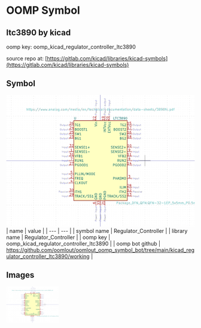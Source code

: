 # OOMP Symbol  
## ltc3890  by kicad  
  
oomp key: oomp_kicad_regulator_controller_ltc3890  
  
source repo at: [https://gitlab.com/kicad/libraries/kicad-symbols](https://gitlab.com/kicad/libraries/kicad-symbols)  
## Symbol  
  
[![working.png](working_600.png)](working.png)  
| name | value | 
| --- | --- | 
| symbol name | Regulator_Controller | 
| library name | Regulator_Controller | 
| oomp key | oomp_kicad_regulator_controller_ltc3890 | 
| oomp bot github | https://github.com/oomlout/oomlout_oomp_symbol_bot/tree/main/kicad_regulator_controller_ltc3890/working | 
## Images  
  
[![working.png](working_140.png)](working.png)  
